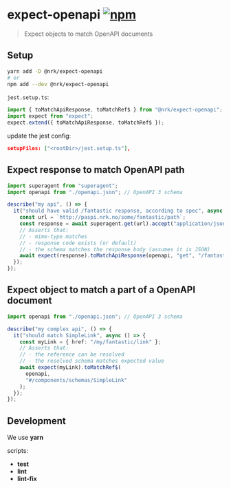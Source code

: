 # expect-openapi [![npm](https://img.shields.io/npm/v/@nrk/expect-openapi.svg)](https://www.npmjs.com/package/@nrk/expect-openapi)

> Expect objects to match OpenAPI documents

## Setup

```sh
yarn add -D @nrk/expect-openapi
# or
npm add --dev @nrk/expect-openapi
```

`jest.setup.ts`:

```ts
import { toMatchApiResponse, toMatchRef$ } from "@nrk/expect-openapi";
import expect from "expect";
expect.extend({ toMatchApiResponse, toMatchRef$ });
```

update the jest config:

```json
setupFiles: ["<rootDir>/jest.setup.ts"],
```

## Expect response to match OpenAPI path

```ts
import superagent from "superagent";
import openapi from "./openapi.json"; // OpenAPI 3 schema

describe("my api", () => {
  it("should have valid /fantastic response, according to spec", async () => {
    const url = `http://paspi.nrk.no/some/fantastic/path`;
    const response = await superagent.get(url).accept("application/json");
    // Asserts that:
    // - mime-type matches
    // - response code exists (or default)
    // - the schema matches the response body (assumes it is JSON)
    await expect(response).toMatchApiResponse(openapi, "get", "/fantastic");
  });
});
```

## Expect object to match a part of a OpenAPI document

```ts
import openapi from "./openapi.json"; // OpenAPI 3 schema

describe("my complex api", () => {
  it("should match SimpleLink", async () => {
    const myLink = { href: "/my/fantastic/link" };
    // Asserts that:
    // - the reference can be resolved
    // - the resolved schema matches expected value
    await expect(myLink).toMatchRef$(
      openapi,
      "#/components/schemas/SimpleLink"
    );
  });
});
```

## Development

We use **yarn**

scripts:

- **test**
- **lint**
- **lint-fix**
